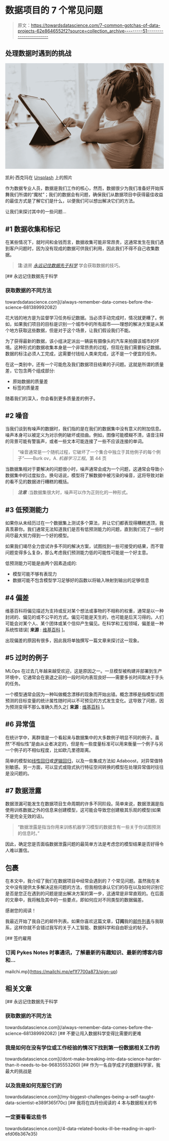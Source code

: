 # 数据项目的 7 个常见问题

> 原文：<https://towardsdatascience.com/7-common-gotchas-of-data-projects-62e8646552f2?source=collection_archive---------51----------------------->

## 处理数据时遇到的挑战

![](img/79663362b6f294b52078a65bc63ccda8.png)

凯利·西克玛在 [Unsplash](https://unsplash.com?utm_source=medium&utm_medium=referral) 上的照片

作为数据专业人员，数据是我们工作的核心，然而，数据很少为我们准备好开始挥舞我们所谓的“魔杖”；我们的数据会有问题，确保我们从数据项目中获得最佳收益的最佳方式是了解它们是什么，以便我们可以想出解决它们的方法。

让我们来探讨其中的一些问题…

## #1 数据收集和标记

在某些情况下，就时间和金钱而言，数据收集可能非常昂贵，这通常发生在我们遇到客户问题时，因为没有现成的数据可供我们利用，因此我们不得不自己收集数据。

> **注**:退房 [*永远记住数据先于科学*](/always-remember-data-comes-before-the-science-681389992082) 学会获取数据的技巧。

[](/always-remember-data-comes-before-the-science-681389992082) [## 永远记住数据先于科学

### 获取数据的不同方法

towardsdatascience.com](/always-remember-data-comes-before-the-science-681389992082) 

花大钱的地方是为监督学习任务标记数据。当必须手动完成时，情况就更糟了。例如，如果我们项目的目标是识别一个城市中的所有超市——理想的解决方案是从某个地方获取这些数据，但是对于这个场景，让我们假设我们不能。

为了获得最新的数据，该小组决定派出一辆装有摄像头的汽车来拍摄该城市的环境。这种形式的数据收集本身是一个非常昂贵的过程，但现在我们需要标记数据。数据的标注必须人工完成，这需要付钱给人类来完成，这不是一个便宜的任务。

在这一类别中，还有一个可能危及我们数据项目结果的子问题。这就是所谓的质量差，它包含两个组成部分:

*   原始数据的质量差
*   标签的质量差

随着我们的深入，你会看到更多质量差的例子。

## #2 噪音

当我们谈到有噪声的数据时，我们指的是在我们的数据集中没有意义的附加信息。噪声本身可以被定义为对示例的破坏或扭曲。例如，图像可能模糊不清，语音注释的背景可能有警笛声，或者一些文本可能连接了一些不应该连接的单词。

> “噪音通常是一个随机过程，它破坏了一个集合中独立于其他例子的每个例子”——Burk ov，A. *机器学习工程*。第 44 页

当数据集相对于要解决的问题很小时，噪声通常会成为一个问题，这通常会导致小数据集中的过度拟合。换句话说，模型将了解数据中被污染的噪音，这将导致对新的看不见的数据进行糟糕的概括。

> ***注意*** :当数据集很大时，噪声可以作为正则化的一种形式。

## #3 低预测能力

如果你从未经历过在一个数据集上测试多个算法，并让它们都表现得糟糕透顶，我真羡慕你。我们通常无法知道我们是否有低预测能力的问题，直到我们花了一些时间尽最大努力得到一个好的模型。

如果我们竭尽全力尝试许多不同的解决方案，试图找到一些可接受的结果，而不管问题变得多么复杂，那么考虑我们预测能力低的可能性可能是一个好主意。

低预测能力可能是由两个因素造成的:

*   模型可能不够有表现力
*   数据可能不包含模型学习足够好的函数以将输入映射到输出的足够信息

## #4 偏差

维基百科将偏见描述为支持或反对某个想法或事物的不相称的权重，通常是以一种封闭的、偏见的或不公平的方式。偏见可能是天生的，也可能是后天习得的。人们可能会对某个人、某个团体或某个信仰产生偏见。在科学和工程领域，偏差是一种系统性错误[ **来源** : [维基百科](https://en.wikipedia.org/wiki/Bias) ]。

出现偏差的原因有很多，因此我将单独撰写一篇文章来探讨这一现象。

## #5 过时的例子

MLOps 在过去几年越来越受欢迎，这是原因之一。一旦模型被构建并部署到生产环境中，它通常会在衰退之前的一段时间内表现良好——需要多长时间取决于手头的任务。

一个模型通常会因为一种叫做概念漂移的现象而开始出错。概念漂移是指模型试图预测的目标变量的统计属性随时间以不可预见的方式发生变化。这导致了问题，因为预测变得不那么准确久而久之[ **来源** : [维基百科](https://en.wikipedia.org/wiki/Concept_drift) ]。

## #6 异常值

在统计学中，离群值是一个看起来与数据集中的大多数例子明显不同的例子。虽然“不相似性”是由从业者决定的，但是有一些度量标准可以用来衡量一个例子与另一个例子的不相似程度，比如欧几里德距离。

简单的模型如[线性回归](/algorithms-from-scratch-linear-regression-c654353d1e7c)或[逻辑回归](/algorithms-from-scratch-logistic-regression-7bacdfd9738e)，以及一些集成方法如 Adaboost，对异常值特别敏感。另一方面，可以显式或隐式执行特征空间转换的模型在处理异常值时往往是没问题的。

## #7 数据泄露

数据泄漏可能发生在数据项目生命周期的许多不同阶段。简单来说，数据泄漏是指使用训练数据之外的信息来创建模型，这可能会导致您创建极其乐观的模型(如果不是完全无效的话)。

> “数据泄露是指当你用来训练机器学习模型的数据含有一些关于你试图预测的信息时。”

因此，确定您是否面临数据泄露问题的最简单方法是考虑您的模型结果是否好得令人难以置信。

## 包裹

在本文中，我介绍了我们在数据项目中经常会遇到的 7 个常见问题。虽然我在本文中没有提供太多解决这些问题的方法，但我相信承认它们的存在以及如何识别它是否是您正在遇到的问题是提出解决方案的第一步，这通常是非常直观的。在后面的文章中，我将触及其中的一些要点，即如何应对不同类型的数据偏差。

感谢您的阅读！

我最近开始了我自己的邮件列表。如果你喜欢这篇文章，**订阅**我的[邮件列表](https://mailchi.mp/ef1f7700a873/sign-up)与我联系，这样你就不会错过我写的关于人工智能、数据科学和自由职业的帖子。

[](https://mailchi.mp/ef1f7700a873/sign-up) [## 签约雇用

### 订阅 Pykes Notes 时事通讯，了解最新的有趣知识、最新的博客内容和…

mailchi.mp](https://mailchi.mp/ef1f7700a873/sign-up) 

## 相关文章

[](/always-remember-data-comes-before-the-science-681389992082) [## 永远记住数据先于科学

### 获取数据的不同方法

towardsdatascience.com](/always-remember-data-comes-before-the-science-681389992082) [](/dont-make-breaking-into-data-science-harder-than-it-needs-to-be-96835553260) [## 不要让闯入数据科学变得比需要的更难

### 我是如何在没有学位或工作经验的情况下找到第一份数据相关工作的

towardsdatascience.com](/dont-make-breaking-into-data-science-harder-than-it-needs-to-be-96835553260) [](/my-biggest-challenges-being-a-self-taught-data-scientist-e389f365f70c) [## 作为一名自学成才的数据科学家，我最大的挑战是

### 以及我是如何克服它们的

towardsdatascience.com](/my-biggest-challenges-being-a-self-taught-data-scientist-e389f365f70c) [](/4-data-related-books-ill-be-reading-in-april-efd06b367e35) [## 我将在四月份阅读的 4 本与数据相关的书

### 一定要看看这些书

towardsdatascience.com](/4-data-related-books-ill-be-reading-in-april-efd06b367e35)